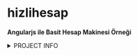 # hizlihesap
<link rel="stylesheet" media="all" href="https://cdn.jsdelivr.net/npm/normalize.css@8/normalize.min.css">
<strong>Angularjs ile Basit Hesap Makinesi Örneği</strong>
<p>
  <details>
    <summary>PROJECT INFO</summary>
    <p>
PROJECT WEB ADDRESS: <strong>https://wstatic.github.io/hizlihesap/</strong>
<br>
<br>
PROJECT SOURCE: <strong>https://github.com/wstatic/hizlihesap/</strong>
<br>
<br>
LICENSE NAME: <strong>MIT</strong> 
<br>
<br>
LICENSE SOURCE: <strong>https://github.com/wstatic/hizlihesap/blob/master/LICENSE</strong>
    </p>
</details>
</p>
